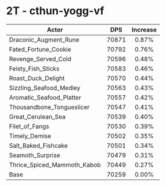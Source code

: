 # 2T - cthun-yogg-vf
| Actor | DPS | Increase |
|---|:---:|:---:|
|Draconic_Augment_Rune|70871|0.87%|
|Fated_Fortune_Cookie|70792|0.76%|
|Revenge_Served_Cold|70596|0.48%|
|Feisty_Fish_Sticks|70583|0.46%|
|Roast_Duck_Delight|70570|0.44%|
|Sizzling_Seafood_Medley|70563|0.43%|
|Aromatic_Seafood_Platter|70557|0.42%|
|Thousandbone_Tongueslicer|70547|0.41%|
|Great_Cerulean_Sea|70539|0.40%|
|Filet_of_Fangs|70530|0.39%|
|Timely_Demise|70502|0.35%|
|Salt_Baked_Fishcake|70501|0.34%|
|Seamoth_Surprise|70479|0.31%|
|Thrice_Spiced_Mammoth_Kabob|70449|0.27%|
|Base|70259|0.00%|
